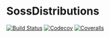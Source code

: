 # SossDistributions

[![Build Status](https://travis-ci.com/cscherrer/SossDistributions.jl.svg?branch=master)](https://travis-ci.com/cscherrer/SossDistributions.jl)
[![Codecov](https://codecov.io/gh/cscherrer/SossDistributions.jl/branch/master/graph/badge.svg)](https://codecov.io/gh/cscherrer/SossDistributions.jl)
[![Coveralls](https://coveralls.io/repos/github/cscherrer/SossDistributions.jl/badge.svg?branch=master)](https://coveralls.io/github/cscherrer/SossDistributions.jl?branch=master)
